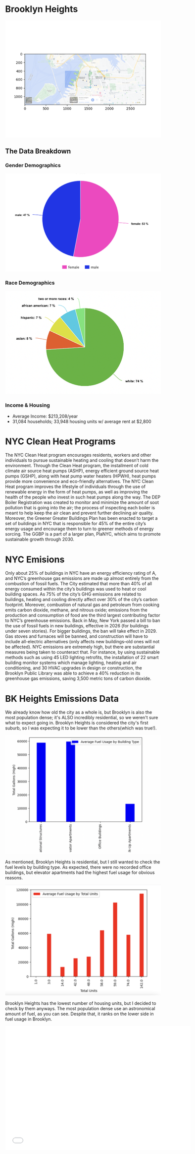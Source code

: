 # Brooklyn Heights

![Highlighted Map Area](prof_pic.png)

## The Data Breakdown

### Gender Demographics

![Gender Breakdown](fem_dem.png)

### Race Demographics

![Race Breakdown](race_dem.png)

### Income & Housing

- Average Income: $213,208/year
- 31,084 households; 33,948 housing units w/ average rent at $2,800

# NYC Clean Heat Programs

The NYC Clean Heat program encourages residents, workers and other individuals to pursue sustainable heating and cooling that doesn’t harm the environment. Through the Clean Heat program, the installment of cold climate air source heat pumps (ASHP), energy efficient ground source heat pumps (GSHP), along with heat pump water heaters (HPWH), heat pumps provide more convenience and eco-friendly alternatives. The NYC Clean Heat program improves the lifestyle of individuals through the use of renewable energy in the form of heat pumps, as well as improving the health of the people who invest in such heat pumps along the way. The DEP Boiler Registration was created to monitor and minimize the amount of soot pollution that is going into the air; the process of inspecting each boiler is meant to help keep the air clean and prevent further declining air quality. Moreover, the Greener Greater Buildings Plan has been enacted to target a set of buildings in NYC that is responsible for 45% of the entire city’s energy usage and encourage them to turn to greener methods of energy sorcing. The GGBP is a part of a larger plan, PlaNYC, which aims to promote sustainable growth through 2030.

# NYC Emisions

Only about 25% of buildings in NYC have an energy efficiency rating of A, and NYC’s greenhouse gas emissions are made up almost entirely from the combustion of fossil fuels. The City estimated that more than 40% of all energy consumed within the city’s buildings was used to heat or cool building spaces. As 75% of the city’s GHG emissions are related to buildings, heating and cooling directly affect over 30% of the city’s carbon footprint. Moreover, combustion of natural gas and petroleum from cooking emits carbon dioxide, methane, and nitrous oxide; emissions from the production and consumption of food are the third largest contributing factor to NYC’s greenhouse emissions. Back in May, New York passed a bill to ban the use of fossil fuels in new buildings, effective in 2026 (for buildings under seven stories). For bigger buildings, the ban will take effect in 2029. Gas stoves and furnaces will be banned, and construction will have to include all-electric alternatives (only affects new buildings–old ones will not be affected). NYC emissions are extremely high, but there are substantial measures being taken to counteract that. For instance, by using sustainable methods such as using 45 LED lighting retrofits, the installation of 22 smart building monitor systems which manage lighting, heating and air conditioning, and 30 HVAC upgrades in design or construction, the Brooklyn Public Library was able to achieve a 40% reduction in its greenhouse gas emissions, saving 3,500 metric tons of carbon dioxide.

# BK Heights Emissions Data

We already know how old the city as a whole is, but Brooklyn is also the most population dense; it's ALSO incredibly residential, so we weren't sure what to expect going in. Brooklyn Heights is considered the city's first suburb, so I was expecting it to be lower than the others(which was true!).

![Heights Total Fuel Usage by Building Type](building.png)

As mentioned, Brooklyn Heights is residential, but I still wanted to check the fuel levels by building type. As expected, there were no recorded office buildings, but elevator apartments had the highest fuel usage for obvious reasons.

![Heights Average Fuel Usage by Total Units](units.png)

Brooklyn Heights has the lowest number of housing units, but I decided to check by them anyways. The most population dense use an astronomical amount of fuel, as you can see. Despite that, it ranks on the lower side in fuel usage in Brooklyn.

<dl>
<iframe src="bkheightsmap.html" width="600" height="400" frameborder="0" frameborder="0" marginwidth="0" marginheight="0" allowfullscreen></iframe>
</dl>
